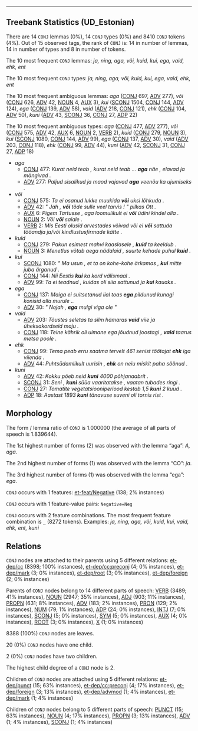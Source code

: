

--------------------------------------------------------------------------------

## Treebank Statistics (UD_Estonian)

There are 14 `CONJ` lemmas (0%), 14 `CONJ` types (0%) and 8410 `CONJ` tokens (4%).
Out of 15 observed tags, the rank of `CONJ` is: 14 in number of lemmas, 14 in number of types and 8 in number of tokens.

The 10 most frequent `CONJ` lemmas: <em>ja, ning, aga, või, kuid, kui, ega, vaid, ehk, ent</em>

The 10 most frequent `CONJ` types:  <em>ja, ning, aga, või, kuid, kui, ega, vaid, ehk, ent</em>

The 10 most frequent ambiguous lemmas: <em>aga</em> ([CONJ]() 697, [ADV]() 277), <em>või</em> ([CONJ]() 626, [ADV]() 42, [NOUN]() 4, [AUX]() 3), <em>kui</em> ([SCONJ]() 1504, [CONJ]() 144, [ADV]() 124), <em>ega</em> ([CONJ]() 139, [ADV]() 58), <em>vaid</em> ([ADV]() 218, [CONJ]() 121), <em>ehk</em> ([CONJ]() 104, [ADV]() 50), <em>kuni</em> ([ADV]() 43, [SCONJ]() 36, [CONJ]() 27, [ADP]() 22)

The 10 most frequent ambiguous types:  <em>aga</em> ([CONJ]() 477, [ADV]() 277), <em>või</em> ([CONJ]() 575, [ADV]() 42, [AUX]() 6, [NOUN]() 2, [VERB]() 2), <em>kuid</em> ([CONJ]() 279, [NOUN]() 3), <em>kui</em> ([SCONJ]() 1080, [CONJ]() 144, [ADV]() 99), <em>ega</em> ([CONJ]() 137, [ADV]() 30), <em>vaid</em> ([ADV]() 203, [CONJ]() 118), <em>ehk</em> ([CONJ]() 99, [ADV]() 44), <em>kuni</em> ([ADV]() 42, [SCONJ]() 31, [CONJ]() 27, [ADP]() 18)


* <em>aga</em>
  * [CONJ]() 477: <em>Kurat neid teab , kurat neid teab ... <b>aga</b> näe , elavad ja mängivad .</em>
  * [ADV]() 277: <em>Paljud sisalikud ja maod vajavad <b>aga</b> veenõu ka ujumiseks .</em>
* <em>või</em>
  * [CONJ]() 575: <em>Ta ei osanud lukke muukida <b>või</b> uksi lõhkuda .</em>
  * [ADV]() 42: <em>" Jah , <b>või</b> tõde sulle veel tarvis ! " pilkas Ott .</em>
  * [AUX]() 6: <em>Pigem Tartusse , aga loomulikult ei <b>või</b> üdini kindel olla .</em>
  * [NOUN]() 2: <em>Või <b>või</b> saiale .</em>
  * [VERB]() 2: <em>Mis Eesti olusid arvestades võivad või ei <b>või</b> sattuda tööandja ja/või kindlustusfirmade kätte .</em>
* <em>kuid</em>
  * [CONJ]() 279: <em>Pakun esimest mahvi kaaslasele , <b>kuid</b> ta keeldub .</em>
  * [NOUN]() 3: <em>Menetlus võtab aega nädalaid , suurte kehade puhul <b>kuid</b> .</em>
* <em>kui</em>
  * [SCONJ]() 1080: <em>" Ma usun , et ta on kohe-kohe ärkamas , <b>kui</b> mitte juba ärganud .</em>
  * [CONJ]() 144: <em>Nii Eestis <b>kui</b> ka kord välismaal .</em>
  * [ADV]() 99: <em>Ta ei teadnud , kuidas oli siia sattunud ja <b>kui</b> kauaks .</em>
* <em>ega</em>
  * [CONJ]() 137: <em>Maiga ei suitsetanud iial toas <b>ega</b> pildunud kunagi konisid alla murule ..</em>
  * [ADV]() 30: <em>" Nojah , <b>ega</b> mulgi viga ole "</em>
* <em>vaid</em>
  * [ADV]() 203: <em>Tõustes seletas ta silm hämaras <b>vaid</b> viie ja üheksakordseid maju .</em>
  * [CONJ]() 118: <em>Teine kährik oli uimane ega jõudnud joostagi , <b>vaid</b> taarus metsa poole .</em>
* <em>ehk</em>
  * [CONJ]() 99: <em>Tema peab erru saatma tervelt 461 senist töötajat <b>ehk</b> iga viienda .</em>
  * [ADV]() 44: <em>Puhtsüdamlikult uurisin , <b>ehk</b> on neiu miskit paha söönud .</em>
* <em>kuni</em>
  * [ADV]() 42: <em>Kokku põeb neid <b>kuni</b> 4000 põhjanaabrit .</em>
  * [SCONJ]() 31: <em>Seni , <b>kuni</b> süüa vaaritatakse , vaatan tubades ringi .</em>
  * [CONJ]() 27: <em>Tomatite vegetatsiooniperiood kestab 1,5 <b>kuni</b> 2 kuud .</em>
  * [ADP]() 18: <em>Aastast 1893 <b>kuni</b> tänavuse suveni oli tornis rist .</em>

## Morphology

The form / lemma ratio of `CONJ` is 1.000000 (the average of all parts of speech is 1.839644).

The 1st highest number of forms (2) was observed with the lemma “aga”: <em>A, aga</em>.

The 2nd highest number of forms (1) was observed with the lemma “CO”: <em>ja</em>.

The 3rd highest number of forms (1) was observed with the lemma “ega”: <em>ega</em>.

`CONJ` occurs with 1 features: [et-feat/Negative]() (138; 2% instances)

`CONJ` occurs with 1 feature-value pairs: `Negative=Neg`

`CONJ` occurs with 2 feature combinations.
The most frequent feature combination is `_` (8272 tokens).
Examples: <em>ja, ning, aga, või, kuid, kui, vaid, ehk, ent, kuni</em>


## Relations

`CONJ` nodes are attached to their parents using 5 different relations: [et-dep/cc]() (8398; 100% instances), [et-dep/cc:preconj]() (4; 0% instances), [et-dep/mark]() (3; 0% instances), [et-dep/root]() (3; 0% instances), [et-dep/foreign]() (2; 0% instances)

Parents of `CONJ` nodes belong to 14 different parts of speech: [VERB]() (3489; 41% instances), [NOUN]() (2947; 35% instances), [ADJ]() (903; 11% instances), [PROPN]() (631; 8% instances), [ADV]() (183; 2% instances), [PRON]() (129; 2% instances), [NUM]() (79; 1% instances), [ADP]() (24; 0% instances), [INTJ]() (7; 0% instances), [SCONJ]() (5; 0% instances), [SYM]() (5; 0% instances), [AUX]() (4; 0% instances), [ROOT]() (3; 0% instances), [X]() (1; 0% instances)

8388 (100%) `CONJ` nodes are leaves.

20 (0%) `CONJ` nodes have one child.

2 (0%) `CONJ` nodes have two children.

The highest child degree of a `CONJ` node is 2.

Children of `CONJ` nodes are attached using 5 different relations: [et-dep/punct]() (15; 63% instances), [et-dep/cc:preconj]() (4; 17% instances), [et-dep/foreign]() (3; 13% instances), [et-dep/advmod]() (1; 4% instances), [et-dep/mark]() (1; 4% instances)

Children of `CONJ` nodes belong to 5 different parts of speech: [PUNCT]() (15; 63% instances), [NOUN]() (4; 17% instances), [PROPN]() (3; 13% instances), [ADV]() (1; 4% instances), [SCONJ]() (1; 4% instances)

